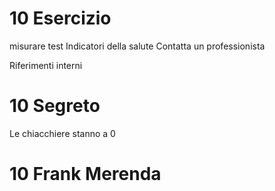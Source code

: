 # 10 Esercizio

misurare test 
Indicatori della salute
Contatta un professionista

Riferimenti interni

# 10 Segreto
Le chiacchiere stanno a 0


# 10 Frank Merenda 
<!--stackedit_data:
eyJoaXN0b3J5IjpbLTM0MjcwMTc4OF19
-->